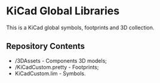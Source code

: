 KiCad Global Libraries
======================

This is a KiCad global symbols, footprints and 3D collection.

Repository Contents
-------------------
* /3DAssets - Components 3D models;
* /KiCadCustom.pretty - Footprints;
* KiCadCustom.lim - Symbols.
